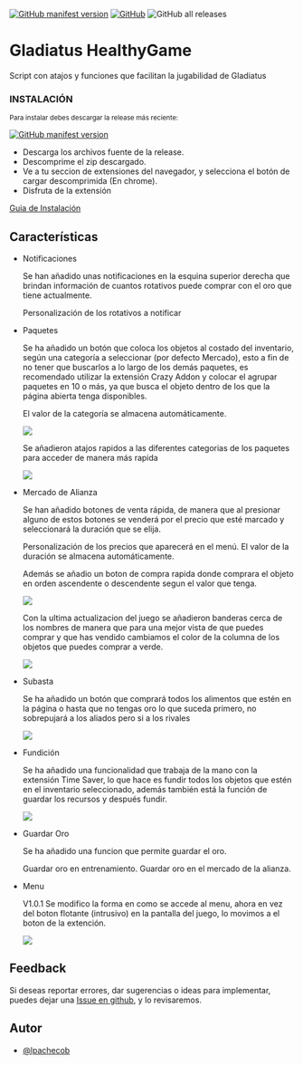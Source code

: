 [![GitHub manifest version](https://img.shields.io/github/manifest-json/v/lpachecob/Gladiatus-HealthyGame)](https://github.com/lpachecob/Gladiatus-HealthyGame/releases/latest)
[![GitHub](https://img.shields.io/github/license/lpachecob/Gladiatus-HealthyGame)](https://github.com/lpachecob/Gladiatus-HealthyGame/blob/main/LICENSE)
![GitHub all releases](https://img.shields.io/github/downloads/lpachecob/Gladiatus-HealthyGame/total?color=blue&label=Descargas)

# Gladiatus HealthyGame

Script con atajos y funciones que facilitan la jugabilidad de Gladiatus

### INSTALACIÓN

<sub>Para instalar debes descargar la release más reciente:</sub>

[![GitHub manifest version](https://img.shields.io/github/manifest-json/v/lpachecob/Gladiatus-HealthyGame)](https://github.com/lpachecob/Gladiatus-HealthyGame/releases/latest)

- Descarga los archivos fuente de la release.
- Descomprime el zip descargado.
- Ve a tu seccion de extensiones del navegador, y selecciona el botón de cargar descomprimida (En chrome).
- Disfruta de la extensión

[Guia de Instalación](https://github.com/lpachecob/Gladiatus-HealthyGame/tree/main/images/screenshots/instalacion)

## Características

- Notificaciones
    
    Se han añadido unas notificaciones en la esquina superior derecha que brindan información de cuantos rotativos puede comprar con el oro que tiene actualmente.
    
    Personalización de los rotativos a notificar

- Paquetes

    Se ha añadido un botón que coloca los objetos al costado del inventario, según una categoría a seleccionar (por defecto Mercado), esto a fin de no tener que buscarlos a lo largo de los demás paquetes, es recomendado utilizar la extensión Crazy Addon y colocar el agrupar paquetes en 10 o más, ya que busca el objeto dentro de los que la página abierta tenga disponibles.
    
    El valor de la categoría se almacena automáticamente.
    
    <img src="https://raw.githubusercontent.com/lpachecob/Gladiatus-HealthyGame/main/images/screenshots/Paquetes.png">
    
    Se añadieron atajos rapidos a las diferentes categorias de los paquetes para acceder de manera más rapida
    
     <img src="https://raw.githubusercontent.com/lpachecob/Gladiatus-HealthyGame/main/images/screenshots/ExtenderPaquetes.png?raw=true">

- Mercado de Alianza

    Se han añadido botones de venta rápida, de manera que al presionar alguno de estos botones se venderá por el precio que esté marcado y seleccionará la duración que se elija.

    Personalización de los precios que aparecerá en el menú. El valor de la duración se almacena automáticamente.
    
    Además se añadio un boton de compra rapida donde comprara el objeto en orden ascendente o descendente segun el valor que tenga.
    
    <img src="https://raw.githubusercontent.com/lpachecob/Gladiatus-HealthyGame/main/images/screenshots/MercadoDeAlianza.png?raw=true">

   Con la ultima actualizacion del juego se añadieron banderas cerca de los nombres de manera que para una mejor vista    de que puedes comprar y que has vendido cambiamos el color de la columna de los objetos que puedes comprar a verde.


  <img src="https://raw.githubusercontent.com/lpachecob/Gladiatus-HealthyGame/main/images/screenshots/MAColoreado.png?raw=true">


- Subasta

    Se ha añadido un botón que comprará todos los alimentos que estén en la página o hasta que no tengas oro lo que suceda primero, no sobrepujará a los aliados pero si a los rivales
    
    <img src="https://raw.githubusercontent.com/lpachecob/Gladiatus-HealthyGame/main/images/screenshots/SubastaCompraRapida.png?raw=true">


- Fundición

    Se ha añadido una funcionalidad que trabaja de la mano con la extensión Time Saver, lo que hace es fundir todos los objetos que estén en el inventario seleccionado, además también está la función de guardar los recursos y después fundir.
    
     <img src="https://raw.githubusercontent.com/lpachecob/Gladiatus-HealthyGame/main/images/screenshots/Fundicion.png?raw=true">

- Guardar Oro

    Se ha añadido una funcion que permite guardar el oro.

    Guardar oro en entrenamiento.
    Guardar oro en el mercado de la alianza.

- Menu
    
    V1.0.1 Se modifico la forma en como se accede al menu, ahora en vez del boton flotante (intrusivo) en la pantalla del juego, lo movimos a el boton de la extención.
  
    ![](images/screenshots/Menu.gif)
     


## Feedback

Si deseas reportar errores, dar sugerencias o ideas para implementar, puedes dejar una [Issue en github](https://github.com/lpachecob/Gladiatus-HealthyGame/issues/new), y lo revisaremos.

## Autor

- [@lpachecob](https://github.com/lpachecob)

